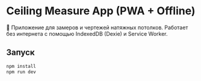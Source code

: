 # Ceiling Measure App (PWA + Offline)

📐 Приложение для замеров и чертежей натяжных потолков. Работает без интернета с помощью IndexedDB (Dexie) и Service Worker.

## Запуск

```bash
npm install
npm run dev